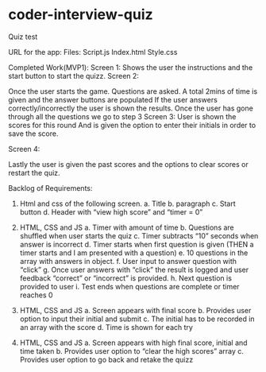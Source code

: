 # coder-interview-quiz
Quiz test

URL for the app: 
Files: 
Script.js
Index.html
Style.css

Completed Work(MVP1):
Screen 1: 
Shows the user the instructions and the start button to start the quizz. 
Screen 2: 
 
Once the user starts the game. 
Questions are asked. A total 2mins of time is given and the answer buttons are populated
If the user answers correctly/incorrectly the user is shown the results.
Once the user has gone through all the questions we go to step 3
Screen 3: 
User is shown the scores for this round 
And is given the option to enter their initials in order to save the score. 
 
Screen 4:
 
Lastly the user is given the past scores and the options to clear scores or restart the quiz. 


Backlog of Requirements:
1.	Html and css of the following screen. 
a.	Title
b.	paragraph
c.	Start button
d.	Header with “view high score” and “timer = 0”
 

2.	HTML, CSS and JS
a.	Timer with amount of time
b.	Questions are shuffled when user starts the quiz
c.	Timer subtracts “10” seconds when answer is incorrect
d.	Timer starts when first question is given (THEN a timer starts and I am presented with a question)
e.	10 questions in the array with answers in object. 
f.	User input to answer question with “click”
g.	Once user answers with “click” the result is logged and user feedback “correct” or “incorrect” is provided. 
h.	Next question is provided to user
i.	Test ends when questions are complete or timer reaches 0

3.	HTML, CSS and JS
a.	Screen appears with final score
b.	Provides user option to input their initial and submit
c.	The initial has to be recorded in an array with the score
d.	Time is shown for each try



4.	HTML, CSS and JS
a.	Screen appears with high final score, initial and time taken
b.	Provides user option to “clear the high scores” array
c.	Provides user option to go back and retake the quizz

